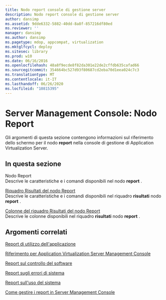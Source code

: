 ```yaml
---
title: Nodo report console di gestione server
description: Nodo report console di gestione server
author: dansimp
ms.assetid: 9dde6332-5882-40dd-8a8f-857216df80ed
ms.reviewer: ''
manager: dansimp
ms.author: dansimp
ms.pagetype: mdop, appcompat, virtualization
ms.mktglfcycl: deploy
ms.sitesec: library
ms.prod: w10
ms.date: 06/16/2016
ms.openlocfilehash: 48a8f9ecde8f82da301e22de2cffdb635cafad66
ms.sourcegitcommit: 354664bc527d93f80687cd2eba70d1eea024c7c3
ms.translationtype: MT
ms.contentlocale: it-IT
ms.lasthandoff: 06/26/2020
ms.locfileid: "10815395"
---
```

# Server Management Console: Nodo Report


Gli argomenti di questa sezione contengono informazioni sul riferimento dello schermo per il nodo **report** nella console di gestione di Application Virtualization Server.

## In questa sezione


<a href="" id="reports-node"></a>Nodo Report  
Descrive le caratteristiche e i comandi disponibili nel nodo **report** .

<a href="" id="reports-results-pane"></a>[Riquadro Risultati del nodo Report](reports-results-pane.md)  
Descrive le caratteristiche e i comandi disponibili nel riquadro **risultati** nodo **report** .

<a href="" id="reports-results-pane-columns"></a>[Colonne del riquadro Risultati del nodo Report](reports-results-pane-columns.md)  
Descrive le colonne disponibili nel riquadro **risultati** nodo **report** .

## Argomenti correlati


[Report di utilizzo dell'applicazione](application-utilization-reportserver.md)

[Riferimento per Application Virtualization Server Management Console](application-virtualization-server-management-console-reference.md)

[Report sul controllo del software](software-audit-reportserver.md)

[Report sugli errori di sistema](system-error-reportserver.md)

[Report sull'uso del sistema](system-utilization-reportserver.md)

[Come gestire i report in Server Management Console](how-to-manage-reports-in-the-server-management-console.md)

 

 





